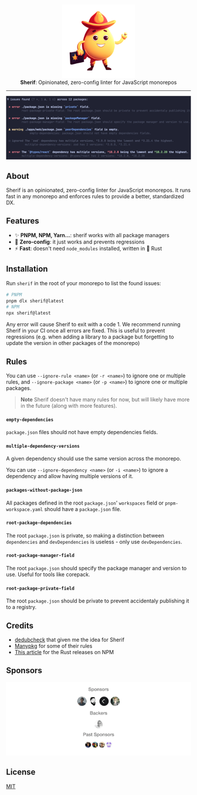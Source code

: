 <p align="center">
  <picture>
    <img alt="" height="200px" src="https://github.com/QuiiBz/sherif/blob/main/assets/logo.png" />
  </picture>
  <br />
  <b>Sherif</b>: Opinionated, zero-config linter for JavaScript monorepos
</p>

---

![Cover](https://github.com/QuiiBz/sherif/blob/main/assets/cover.png)

## About

Sherif is an opinionated, zero-config linter for JavaScript monorepos. It runs fast in any monorepo and enforces rules to provide a better, standardized DX.

## Features

- ✨ **PNPM, NPM, Yarn...**: sherif works with all package managers
- 🔎 **Zero-config**: it just works and prevents regressions
- ⚡ **Fast**: doesn't need `node_modules` installed, written in 🦀 Rust

## Installation

Run `sherif` in the root of your monorepo to list the found issues:

```bash
# PNPM
pnpm dlx sherif@latest
# NPM
npx sherif@latest
```

Any error will cause Sherif to exit with a code 1. We recommend running Sherif in your CI once all errors are fixed. This is useful to prevent regressions (e.g. when adding a library to a package but forgetting to update the version in other packages of the monorepo)

## Rules

You can use `--ignore-rule <name>` (or `-r <name>`) to ignore one or multiple rules, and `--ignore-package <name>` (or `-p <name>`) to ignore one or multiple packages.

> **Note**
> Sherif doesn't have many rules for now, but will likely have more in the future (along with more features).

#### `empty-dependencies`

`package.json` files should not have empty dependencies fields.

#### `multiple-dependency-versions`

A given dependency should use the same version across the monorepo.

You can use `--ignore-dependency <name>` (or `-i <name>`) to ignore a dependency and allow having multiple versions of it.

#### `packages-without-package-json`

All packages defined in the root `package.json`' `workspaces` field or `pnpm-workspace.yaml` should have a `package.json` file.

#### `root-package-dependencies`

The root `package.json` is private, so making a distinction between `dependencies` and `devDependencies` is useless - only use `devDependencies`.

#### `root-package-manager-field`

The root `package.json` should specify the package manager and version to use. Useful for tools like corepack.

#### `root-package-private-field`

The root `package.json` should be private to prevent accidentaly publishing it to a registry.

## Credits

- [dedubcheck](https://github.com/innovatrics/dedubcheck) that given me the idea for Sherif
- [Manypkg](https://github.com/Thinkmill/manypkg) for some of their rules
- [This article](https://blog.orhun.dev/packaging-rust-for-npm/) for the Rust releases on NPM

## Sponsors

![Sponsors](https://github.com/QuiiBz/dotfiles/blob/main/sponsors.png?raw=true)

## License

[MIT](./LICENSE)

